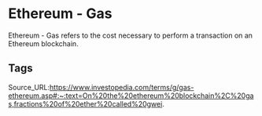 # Ethereum - Gas
Ethereum - Gas refers to the cost necessary to perform a transaction on an Ethereum blockchain.
## Tags
Source_URL:https://www.investopedia.com/terms/g/gas-ethereum.asp#:~:text=On%20the%20ethereum%20blockchain%2C%20gas,fractions%20of%20ether%20called%20gwei.
